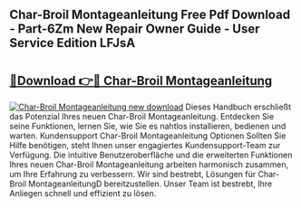 ## Char-Broil Montageanleitung Free Pdf Download - Part-6Zm New Repair Owner Guide - User Service Edition LFJsA

# <h2><a href="http://df6ak6v.blite.top/?on=Char-Broil+Montageanleitung">🔗Download 👉🔴 Char-Broil Montageanleitung</a></h2>

[![Char-Broil Montageanleitung new download](https://i.imgur.com/lujVjoI.png)](http://df6ak6v.blite.top/?on=Char-Broil+Montageanleitung)
Dieses Handbuch erschließt das Potenzial Ihres neuen Char-Broil Montageanleitung. Entdecken Sie seine Funktionen, lernen Sie, wie Sie es nahtlos installieren, bedienen und warten. Kundensupport Char-Broil Montageanleitung Optionen Sollten Sie Hilfe benötigen, steht Ihnen unser engagiertes Kundensupport-Team zur Verfügung. Die intuitive Benutzeroberfläche und die erweiterten Funktionen Ihres neuen Char-Broil Montageanleitung arbeiten harmonisch zusammen, um Ihre Erfahrung zu verbessern. Wir sind bestrebt, Lösungen für Char-Broil MontageanleitungD bereitzustellen. Unser Team ist bestrebt, Ihre Anliegen schnell und effizient zu lösen.
